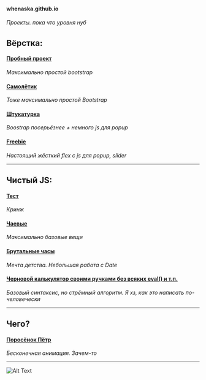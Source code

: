 #### whenaska.github.io
######  Проекты. пока что уровня нуб

## Вёрстка:
#### [Пробный проект](https://whenaska.github.io/bootstrap/src/ "Пробный проект")
*Максимально простой bootstrap*
#### [Самолётик](https://whenaska.github.io/samoletic/src/ "Самолётик")
*Тоже максимально простой Bootstrap*
#### [Штукатурка](https://whenaska.github.io/maket/src/ "Штукатурка")
*Boostrap посерьёзнее + немного js для popup*
#### [Freebie](https://whenaska.github.io/freebie/ "freebie")
*Настоящий жёсткий flex с js для popup, slider*

---

## Чистый JS:
#### [Тест](https://whenaska.github.io/first-js/ "Тест")
*Кринж*
#### [Чаевые](https://whenaska.github.io/tips/ "Чаевые")
*Максимально базовые вещи*
#### [Брутальные часы](https://whenaska.github.io/clock/ "Часы")
*Мечта детства. Небольшая работа с Date*
#### [Черновой калькулятор своими ручками без всяких eval() и т.п.](https://whenaska.github.io/basicCalculator/ "Калькулятор")
*Базовый синтаксис, но стрёмный алгоритм. Я хз, как это написать по-человечески*

---

## Чего?
#### [Поросёнок Пётр](https://whenaska.github.io/petr/src/ "Поросёнок Пётр")
*Бесконечная анимация. Зачем-то*

---

![Alt Text](https://psv4.userapi.com/c816621/u72262702/docs/b90fb36c31d4/ae5845d4df.gif?extra=83CfIfdWtl2I_Qg-1I8X7wFL9D9GWlUFC6pMetrbNV0sOkezb7qJuqVFbjhTgbYZ3Ea1GrfPMS0rwNOi6BG3X5Y0nd5VBhHRZLHHLIQCUOPTCTlFlCm8jT09nkEixtaE1Hyuvx35AGIk7hTxMwk1sqDMbnM)